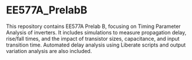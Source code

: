 # EE577A_PrelabB
This repository contains EE577A Prelab B, focusing on Timing Parameter Analysis of inverters. It includes simulations to measure propagation delay, rise/fall times, and the impact of transistor sizes, capacitance, and input transition time. Automated delay analysis using Liberate scripts and output variation analysis are also included.
